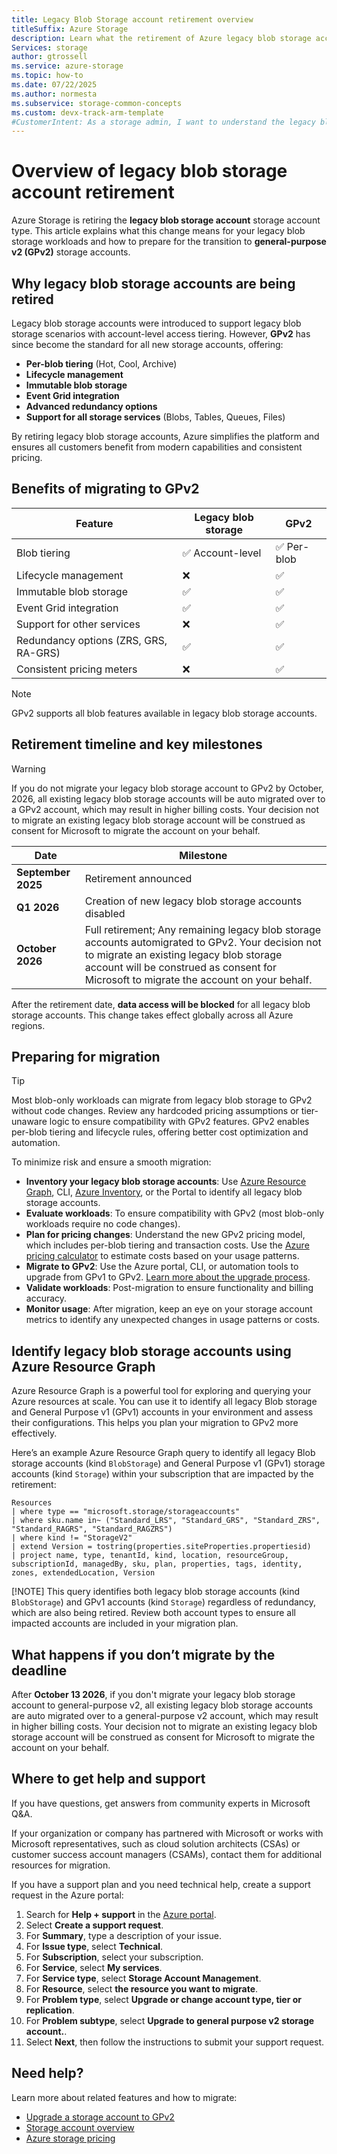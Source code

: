 ```yaml
---
title: Legacy Blob Storage account retirement overview
titleSuffix: Azure Storage
description: Learn what the retirement of Azure legacy blob storage accounts means and how to prepare for a smooth migration to GPv2.
Services: storage
author: gtrossell
ms.service: azure-storage
ms.topic: how-to
ms.date: 07/22/2025
ms.author: normesta
ms.subservice: storage-common-concepts
ms.custom: devx-track-arm-template
#CustomerIntent: As a storage admin, I want to understand the legacy blob storage retirement so that I can prepare for a smooth migration to GPv2.
---
```


# Overview of legacy blob storage account retirement
Azure Storage is retiring the **legacy blob storage account** storage account type. This article explains what this change means for your legacy blob storage workloads and how to prepare for the transition to **general-purpose v2 (GPv2)** storage accounts.

## Why legacy blob storage accounts are being retired
Legacy blob storage accounts were introduced to support legacy blob storage scenarios with account-level access tiering. However, **GPv2** has since become the standard for all new storage accounts, offering:
- **Per-blob tiering** (Hot, Cool, Archive)
- **Lifecycle management**
- **Immutable blob storage**
- **Event Grid integration**
- **Advanced redundancy options**
- **Support for all storage services** (Blobs, Tables, Queues, Files)

By retiring legacy blob storage accounts, Azure simplifies the platform and ensures all customers benefit from modern capabilities and consistent pricing.

## Benefits of migrating to GPv2
| Feature                          | Legacy blob storage | GPv2           |
|----------------------------------|------------------|----------------|
| Blob tiering                     | ✅ Account-level | ✅ Per-blob     |
| Lifecycle management             | ❌               | ✅              |
| Immutable blob storage           | ✅               | ✅              |
| Event Grid integration           | ✅               | ✅              |
| Support for other services       | ❌               | ✅              |
| Redundancy options (ZRS, GRS, RA-GRS) | ✅         | ✅              |
| Consistent pricing meters        | ❌               | ✅              |

>[!NOTE] 
>GPv2 supports all blob features available in legacy blob storage accounts.

## Retirement timeline and key milestones

>[!Warning]
>If you do not migrate your legacy blob storage account to GPv2 by October, 2026, all existing legacy blob storage accounts will be auto migrated over to a GPv2 account, which may result in higher billing costs. Your decision not to migrate an existing legacy blob storage account will be construed as consent for Microsoft to migrate the account on your behalf.

| Date           | Milestone                                      |
|----------------|------------------------------------------------|
| **September 2025** | Retirement announced                          |
| **Q1 2026**    | Creation of new legacy blob storage accounts disabled                         |
| **October 2026** | Full retirement; Any remaining legacy blob storage accounts automigrated to GPv2. Your decision not to migrate an existing legacy blob storage account will be construed as consent for Microsoft to migrate the account on your behalf. |

After the retirement date, **data access will be blocked** for all legacy blob storage accounts. This change takes effect globally across all Azure regions.

## Preparing for migration
>[!Tip]
>Most blob-only workloads can migrate from legacy blob storage to GPv2 without code changes. Review any hardcoded pricing assumptions or tier-unaware logic to ensure compatibility with GPv2 features.
>GPv2 enables per-blob tiering and lifecycle rules, offering better cost optimization and automation.

To minimize risk and ensure a smooth migration:

- **Inventory your legacy blob storage accounts**: Use [Azure Resource Graph](../../governance/resource-graph/overview.md), CLI, [Azure Inventory](../blobs/blob-inventory-how-to.md), or the Portal to identify all legacy blob storage accounts.
- **Evaluate workloads**: To ensure compatibility with GPv2 (most blob-only workloads require no code changes).
- **Plan for pricing changes**: Understand the new GPv2 pricing model, which includes per-blob tiering and transaction costs. Use the [Azure pricing calculator](https://azure.microsoft.com/pricing/calculator/) to estimate costs based on your usage patterns.
- **Migrate to GPv2**: Use the Azure portal, CLI, or automation tools to upgrade from GPv1 to GPv2. [Learn more about the upgrade process](storage-account-upgrade.md).
- **Validate workloads**: Post-migration to ensure functionality and billing accuracy.
- **Monitor usage**: After migration, keep an eye on your storage account metrics to identify any unexpected changes in usage patterns or costs.


## Identify legacy blob storage accounts using Azure Resource Graph

Azure Resource Graph is a powerful tool for exploring and querying your Azure resources at scale. You can use it to identify all legacy Blob storage and General Purpose v1 (GPv1) accounts in your environment and assess their configurations. This helps you plan your migration to GPv2 more effectively.

Here’s an example Azure Resource Graph query to identify all legacy Blob storage accounts (kind `BlobStorage`) and General Purpose v1 (GPv1) storage accounts (kind `Storage`) within your subscription that are impacted by the retirement:

```
Resources
| where type == "microsoft.storage/storageaccounts"
| where sku.name in~ ("Standard_LRS", "Standard_GRS", "Standard_ZRS", "Standard_RAGRS", "Standard_RAGZRS")
| where kind != "StorageV2"
| extend Version = tostring(properties.siteProperties.propertiesid)
| project name, type, tenantId, kind, location, resourceGroup, subscriptionId, managedBy, sku, plan, properties, tags, identity, zones, extendedLocation, Version

```
[!NOTE] This query identifies both legacy blob storage accounts (kind `BlobStorage`) and GPv1 accounts (kind `Storage`) regardless of redundancy, which are also being retired. Review both account types to ensure all impacted accounts are included in your migration plan.

## What happens if you don’t migrate by the deadline
After **October 13 2026**, if you don't migrate your legacy blob storage account to general-purpose v2, all existing legacy blob storage accounts are auto migrated over to a general-purpose v2 account, which may result in higher billing costs. Your decision not to migrate an existing legacy blob storage account will be construed as consent for Microsoft to migrate the account on your behalf.

## Where to get help and support
If you have questions, get answers from community experts in Microsoft Q&A.

If your organization or company has partnered with Microsoft or works with Microsoft representatives, such as cloud solution architects (CSAs) or customer success account managers (CSAMs), contact them for additional resources for migration.

If you have a support plan and you need technical help, create a support request in the Azure portal:

1. Search for **Help + support** in the [Azure portal](https://portal.azure.com#view/Microsoft_Azure_Support/HelpAndSupportBlade/~/overview).
1. Select **Create a support request**.
1. For **Summary**, type a description of your issue.
1. For **Issue type**, select **Technical**.
1. For **Subscription**, select your subscription.
1. For **Service**, select **My services**.
1. For **Service type**, select **Storage Account Management**.
1. For **Resource**, select **the resource you want to migrate**.
1. For **Problem type**, select **Upgrade or change account type, tier or replication**.
1. For **Problem subtype**, select **Upgrade to general purpose v2 storage account.**.
1. Select **Next**, then follow the instructions to submit your support request.


## Need help?
Learn more about related features and how to migrate:

- [Upgrade a storage account to GPv2](storage-account-upgrade.md)
- [Storage account overview](storage-account-overview.md)
- [Azure storage pricing](https://azure.microsoft.com/pricing/details/storage/blobs/)
